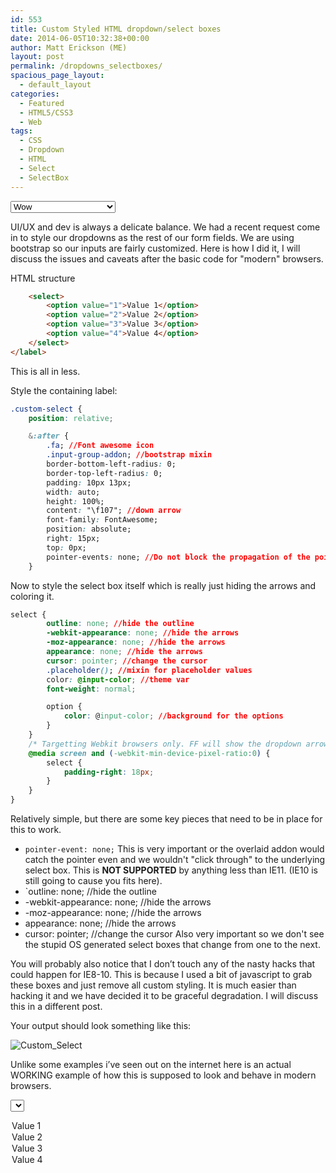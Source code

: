 ```yaml
---
id: 553
title: Custom Styled HTML dropdown/select boxes
date: 2014-06-05T10:32:38+00:00
author: Matt Erickson (ME)
layout: post
permalink: /dropdowns_selectboxes/
spacious_page_layout:
  - default_layout
categories:
  - Featured
  - HTML5/CSS3
  - Web
tags:
  - CSS
  - Dropdown
  - HTML
  - Select
  - SelectBox
---
```


<label class="custom-select-box full-width">
  <select class="form-control">
    <option value="1">Wow</option>
    <option value="2">this is</option>
    <option value="3">exactly what UX/UI</option>
    <option value="4">wanted this to look like!!!</option>
  </select> 
</label> 

UI/UX and dev is always a delicate balance. We had a recent request come in to style our dropdowns as the rest of our form fields. We are using bootstrap so our inputs are fairly customized. Here is how I did it, I will discuss the issues and caveats after the basic code for "modern" browsers.  


  
HTML structure
  


```html
    <select>
        <option value="1">Value 1</option>
        <option value="2">Value 2</option>
        <option value="3">Value 3</option>
        <option value="4">Value 4</option>
    </select>
</label>
```


  
This is all in less.
  

  
Style the containing label:
  


```css
.custom-select {
    position: relative;

    &:after {
        .fa; //Font awesome icon
        .input-group-addon; //bootstrap mixin
        border-bottom-left-radius: 0;
        border-top-left-radius: 0;
        padding: 10px 13px;
        width: auto;
        height: 100%;
        content: "\f107"; //down arrow
        font-family: FontAwesome;
        position: absolute;
        right: 15px;
        top: 0px;
        pointer-events: none; //Do not block the propagation of the pointer event
    }
```

Now to style the select box itself which is really just hiding the arrows and coloring it.

```css
select {
        outline: none; //hide the outline
        -webkit-appearance: none; //hide the arrows
        -moz-appearance: none; //hide the arrows
        appearance: none; //hide the arrows
        cursor: pointer; //change the cursor
        .placeholder(); //mixin for placeholder values
        color: @input-color; //theme var
        font-weight: normal;

        option {
            color: @input-color; //background for the options
        }
    }
    /* Targetting Webkit browsers only. FF will show the dropdown arrow with so much padding. */
    @media screen and (-webkit-min-device-pixel-ratio:0) {
        select {
            padding-right: 18px;
        }
    }
}
```


Relatively simple, but there are some key pieces that need to be in place for this to work.

  * `pointer-event: none;` This is very important or the overlaid addon would catch the pointer even and we wouldn't "click through" to the underlying select box. This is **NOT SUPPORTED** by anything less than IE11. (IE10 is still going to cause you fits here).
  * `outline: none; //hide the outline
  * -webkit-appearance: none; //hide the arrows 
  * -moz-appearance: none; //hide the arrows
  * appearance: none; //hide the arrows
  * cursor: pointer; //change the cursor
  Also very important so we don't see the stupid OS generated select boxes that change from one to the next.


  
You will probably also notice that I don&#8217;t touch any of the nasty hacks that could happen for IE8-10. This is because I used a bit of javascript to grab these boxes and just remove all custom styling. It is much easier than hacking it and we have decided it to be graceful degradation. I will discuss this in a different post. 
  
Your output should look something like this:
  

<img src="https://raw.githubusercontent.com/Mutmatt/mutmatt.github.io/master/images/custom_select-300x28.png?fit=300%2C28" alt="Custom_Select" class="alignnone size-medium wp-image-554" srcset="https://raw.githubusercontent.com/Mutmatt/mutmatt.github.io/master/images/custom_select.png?zoom=2&resize=600%2C60 1200w, https://raw.githubusercontent.com/Mutmatt/mutmatt.github.io/master/images/custom_select.png?zoom=3&resize=600%2C60 1800w" sizes="(max-width: 600px) 100vw, 600px" data-recalc-dims="1" /> 
  
Unlike some examples i&#8217;ve seen out on the internet here is an actual WORKING example of how this is supposed to look and behave in modern browsers. 

<label class="custom-select-box full-width"> <select class="form-control"> 
  <option value="1">Value 1</option> <option value="2">Value 2</option> 
  <option value="3">Value 3</option> <option value="4">Value 4</option>
  </select>
</label> 

<link href="//netdna.bootstrapcdn.com/font-awesome/4.1.0/css/font-awesome.min.css" rel="stylesheet" />